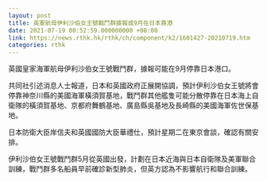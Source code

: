```yaml
---
layout: post
title: 英軍航母伊利沙伯女王號戰鬥群據報或9月在日本靠港
date: 2021-07-19 00:52:59.000000000 +08:00
link: https://news.rthk.hk/rthk/ch/component/k2/1601427-20210719.htm
categories: rthk
---
```


英國皇家海軍航母伊利沙伯女王號戰鬥群，據報可能在9月停靠日本港口。

共同社引述消息人士報道，日本和英國政府正展開協調，預計伊利沙伯女王號將會停靠神奈川縣的美國海軍橫須賀基地，戰鬥群其他艦隻可能分散停靠在日本海上自衛隊的橫須賀基地、京都府舞鶴基地、廣島縣吳基地及長崎縣的美國海軍佐世保基地。

日本防衛大臣岸信夫和英國國防大臣華禮仕，預計星期二在東京會談，確認有關安排。

伊利沙伯女王號戰鬥群5月從英國出發，計劃在日本近海與日本自衛隊及美軍聯合訓練，戰鬥群多名船員早前確診新型肺炎，但英方認為不影響航行和聯合訓練。
